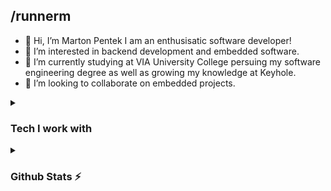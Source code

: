 ## /runnerm
- 👋 Hi, I’m Marton Pentek I am an enthusisatic software developer! 
- 👀 I’m interested in backend development and embedded software.
- 🌱 I’m currently studying at VIA University College persuing my software engineering degree as well as growing my knowledge at Keyhole. 
- 💞️ I’m looking to collaborate on embedded projects. 
<details>
<summary>

### Tech I work with 
</summary>

### Languages:
[![My Skills](https://skillicons.dev/icons?i=html,css,c,cpp,cs,py,java,go,postgres,mysql,arduino)](https://skillicons.dev)
### Frameworks
[![My Skills](https://skillicons.dev/icons?i=spring,dotnet,ros,boostrap)](https://skillicons.dev)
### Cloud
[![My Skills](https://skillicons.dev/icons?i=docker,kubernetes,nginx,azure,heroku)](https://skillicons.dev)
### Tools
[![My Skills](https://skillicons.dev/icons?i=linux,git,vscode,idea,androidstudio,cmake,gradle,maven)](https://skillicons.dev)

</details>
<details>
  <summary>
  
  ### Github Stats ⚡
  </summary>
  
  [![RunnerM's GitHub stats](https://github-readme-stats.vercel.app/api?username=RunnerM)](https://github.com/anuraghazra/github-readme-stats)
  
</details>

<!---
RunnerM/RunnerM is a ✨ special ✨ repository because its `README.md` (this file) appears on your GitHub profile.
You can click the Preview link to take a look at your changes.
--->
